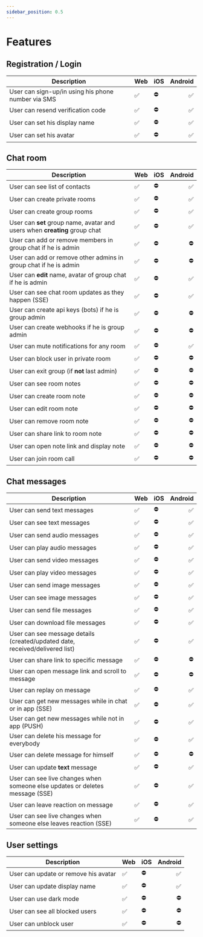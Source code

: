 ```yaml
---
sidebar_position: 0.5
---
```


# Features

## Registration / Login

| Description                                        | Web | iOS | Android |
| -------------------------------------------------- | --- | --- | ------: |
| User can sign-up/in using his phone number via SMS | ✅  | ⛔  |      ✅ |
| User can resend verification code                  | ✅  | ⛔  |      ✅ |
| User can set his display name                      | ✅  | ⛔  |      ✅ |
| User can set his avatar                            | ✅  | ⛔  |      ✅ |

## Chat room

| Description                                                                | Web | iOS | Android |
| -------------------------------------------------------------------------- | --- | --- | ------: |
| User can see list of contacts                                              | ✅  | ⛔  |      ✅ |
| User can create private rooms                                              | ✅  | ⛔  |      ✅ |
| User can create group rooms                                                | ✅  | ⛔  |      ✅ |
| User can **set** group name, avatar and users when **creating** group chat | ✅  | ⛔  |      ✅ |
| User can add or remove members in group chat if he is admin                | ✅  | ⛔  |      ⛔ |
| User can add or remove other admins in group chat if he is admin           | ✅  | ⛔  |      ⛔ |
| User can **edit** name, avatar of group chat if he is admin                | ✅  | ⛔  |      ✅ |
| User can see chat room updates as they happen (SSE)                        | ✅  | ⛔  |      ✅ |
| User can create api keys (bots) if he is group admin                       | ✅  | ⛔  |      ⛔ |
| User can create webhooks if he is group admin                              | ✅  | ⛔  |      ⛔ |
| User can mute notifications for any room                                   | ✅  | ⛔  |      ✅ |
| User can block user in private room                                        | ✅  | ⛔  |      ⛔ |
| User can exit group (if **not** last admin)                                | ✅  | ⛔  |      ⛔ |
| User can see room notes                                                    | ✅  | ⛔  |      ⛔ |
| User can create room note                                                  | ✅  | ⛔  |      ⛔ |
| User can edit room note                                                    | ✅  | ⛔  |      ⛔ |
| User can remove room note                                                  | ✅  | ⛔  |      ⛔ |
| User can share link to room note                                           | ✅  | ⛔  |      ⛔ |
| User can open note link and display note                                   | ✅  | ⛔  |      ⛔ |
| User can join room call                                                    | ✅  | ⛔  |      ⛔ |

## Chat messages

| Description                                                                  | Web | iOS | Android |
| ---------------------------------------------------------------------------- | --- | --- | ------: |
| User can send text messages                                                  | ✅  | ⛔  |      ✅ |
| User can see text messages                                                   | ✅  | ⛔  |      ✅ |
| User can send audio messages                                                 | ✅  | ⛔  |      ✅ |
| User can play audio messages                                                 | ✅  | ⛔  |      ✅ |
| User can send video messages                                                 | ✅  | ⛔  |      ✅ |
| User can play video messages                                                 | ✅  | ⛔  |      ✅ |
| User can send image messages                                                 | ✅  | ⛔  |      ✅ |
| User can see image messages                                                  | ✅  | ⛔  |      ✅ |
| User can send file messages                                                  | ✅  | ⛔  |      ✅ |
| User can download file messages                                              | ✅  | ⛔  |      ✅ |
| User can see message details (created/updated date, received/delivered list) | ✅  | ⛔  |      ✅ |
| User can share link to specific message                                      | ✅  | ⛔  |      ⛔ |
| User can open message link and scroll to message                             | ✅  | ⛔  |      ⛔ |
| User can replay on message                                                   | ✅  | ⛔  |      ✅ |
| User can get new messages while in chat or in app (SSE)                      | ✅  | ⛔  |      ✅ |
| User can get new messages while not in app (PUSH)                            | ✅  | ⛔  |      ✅ |
| User can delete his message for everybody                                    | ✅  | ⛔  |      ✅ |
| User can delete message for himself                                          | ✅  | ⛔  |      ⛔ |
| User can update **text** message                                             | ✅  | ⛔  |      ✅ |
| User can see live changes when someone else updates or deletes message (SSE) | ✅  | ⛔  |      ✅ |
| User can leave reaction on message                                           | ✅  | ⛔  |      ✅ |
| User can see live changes when someone else leaves reaction (SSE)            | ✅  | ⛔  |      ✅ |

## User settings

| Description                          | Web | iOS | Android |
| ------------------------------------ | --- | --- | ------: |
| User can update or remove his avatar | ✅  | ⛔  |      ✅ |
| User can update display name         | ✅  | ⛔  |      ✅ |
| User can use dark mode               | ✅  | ⛔  |      ⛔ |
| User can see all blocked users       | ✅  | ⛔  |      ⛔ |
| User can unblock user                | ✅  | ⛔  |      ⛔ |
